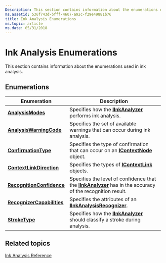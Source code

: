 ```yaml
---
Description: This section contains information about the enumerations used in ink analysis.
ms.assetid: 536f743d-bfff-4607-a92c-f29e49881b76
title: Ink Analysis Enumerations
ms.topic: article
ms.date: 05/31/2018
---
```


# Ink Analysis Enumerations

This section contains information about the enumerations used in ink analysis.

## Enumerations



| Enumeration                                              | Description                                                                                                                               |
|----------------------------------------------------------|-------------------------------------------------------------------------------------------------------------------------------------------|
| [**AnalysisModes**](analysismodes.md)                   | Specifies how the [**IInkAnalyzer**](iinkanalyzer.md) performs ink analysis.<br/>                                                  |
| [**AnalysisWarningCode**](analysiswarningcode.md)       | Specifies the set of available warnings that can occur during ink analysis.<br/>                                                    |
| [**ConfirmationType**](confirmationtype.md)             | Specifies the type of confirmation that can occur on an [**IContextNode**](icontextnode.md) object.<br/>                           |
| [**ContextLinkDirection**](contextlinkdirection.md)     | Specifies the types of [**IContextLink**](icontextlink.md) objects.<br/>                                                           |
| [**RecognitionConfidence**](recognitionconfidence.md)   | Specifies the level of confidence that the [**IInkAnalyzer**](iinkanalyzer.md) has in the accuracy of the recognition result.<br/> |
| [**RecognizerCapabilities**](recognizercapabilities.md) | Specifies the attributes of an [**IInkAnalysisRecognizer**](iinkanalysisrecognizer.md).<br/>                                       |
| [**StrokeType**](stroketype.md)                         | Specifies how the [**IInkAnalyzer**](iinkanalyzer.md) should classify a stroke during analysis.<br/>                               |



 

## Related topics

<dl> <dt>

[Ink Analysis Reference](ink-analysis-reference.md)
</dt> </dl>

 

 




